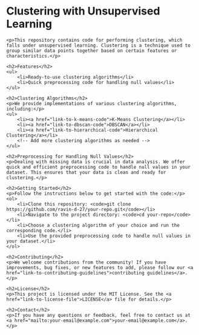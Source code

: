 <!DOCTYPE html>
<html>
<head>
</head>
<body>
    <h1>Clustering with Unsupervised Learning</h1>
    
    <p>This repository contains code for performing clustering, which falls under unsupervised learning. Clustering is a technique used to group similar data points together based on certain features or characteristics.</p>
    
    <h2>Features</h2>
    <ul>
        <li>Ready-to-use clustering algorithms</li>
        <li>Quick preprocessing code for handling null values</li>
    </ul>
    
    <h2>Clustering Algorithms</h2>
    <p>We provide implementations of various clustering algorithms, including:</p>
    <ul>
        <li><a href="link-to-k-means-code">K-Means Clustering</a></li>
        <li><a href="link-to-dbscan-code">DBSCAN</a></li>
        <li><a href="link-to-hierarchical-code">Hierarchical Clustering</a></li>
        <!-- Add more clustering algorithms as needed -->
    </ul>
    
    <h2>Preprocessing for Handling Null Values</h2>
    <p>Dealing with missing data is crucial in data analysis. We offer quick and efficient preprocessing code to handle null values in your dataset. This ensures that your data is clean and ready for clustering.</p>
    
    <h2>Getting Started</h2>
    <p>Follow the instructions below to get started with the code:</p>
    <ol>
        <li>Clone this repository: <code>git clone https://github.com/ravin-d-27/your-repo.git</code></li>
        <li>Navigate to the project directory: <code>cd your-repo</code></li>
        <li>Choose a clustering algorithm of your choice and run the corresponding code.</li>
        <li>Use the provided preprocessing code to handle null values in your dataset.</li>
    </ol>
    
    <h2>Contributing</h2>
    <p>We welcome contributions from the community! If you have improvements, bug fixes, or new features to add, please follow our <a href="link-to-contributing-guidelines">contributing guidelines</a>.</p>
    
    <h2>License</h2>
    <p>This project is licensed under the MIT License. See the <a href="link-to-license-file">LICENSE</a> file for details.</p>
    
    <h2>Contact</h2>
    <p>If you have any questions or feedback, feel free to contact us at <a href="mailto:your-email@example.com">your-email@example.com</a>.</p>
</body>
</html>
